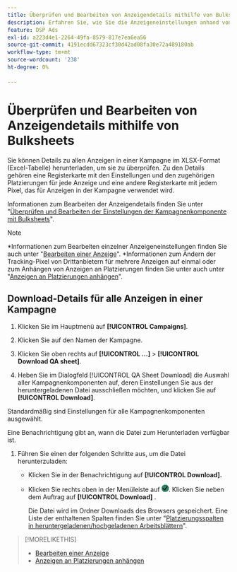 ```yaml
---
title: Überprüfen und Bearbeiten von Anzeigendetails mithilfe von Bulksheets
description: Erfahren Sie, wie Sie die Anzeigeneinstellungen anhand von Tabellen stapelweise überprüfen können.
feature: DSP Ads
exl-id: a223d4e1-2264-49fa-8579-817e7ea6ea56
source-git-commit: 4191ecdd67323cf30d42ad08fa30e72a489180ab
workflow-type: tm+mt
source-wordcount: '238'
ht-degree: 0%

---
```


# Überprüfen und Bearbeiten von Anzeigendetails mithilfe von Bulksheets

<!-- I should probably change this filename and get __?__ to set up a redirect from the old file to the new file. -->

Sie können Details zu allen Anzeigen in einer Kampagne im XLSX-Format (Excel-Tabelle) herunterladen, um sie zu überprüfen. Zu den Details gehören eine Registerkarte mit den Einstellungen und den zugehörigen Platzierungen für jede Anzeige und eine andere Registerkarte mit jedem Pixel, das für Anzeigen in der Kampagne verwendet wird.

Informationen zum Bearbeiten der Anzeigendetails finden Sie unter &quot;[Überprüfen und Bearbeiten der Einstellungen der Kampagnenkomponente mit Bulksheets](/help/dsp/campaign-management/campaign-components-review-edit.md)&quot;.

>[!NOTE]
>
>*Informationen zum Bearbeiten einzelner Anzeigeneinstellungen finden Sie auch unter &quot;[Bearbeiten einer Anzeige](/help/dsp/campaign-management/ads/ad-edit.md)&quot;.
>*Informationen zum Ändern der Tracking-Pixel von Drittanbietern für mehrere Anzeigen auf einmal oder zum Anhängen von Anzeigen an Platzierungen finden Sie unter auch unter &quot;[Anzeigen an Platzierungen anhängen](/help/dsp/campaign-management/ads/ad-attach-to-placement.md)&quot;.

## Download-Details für alle Anzeigen in einer Kampagne

1. Klicken Sie im Hauptmenü auf **[!UICONTROL Campaigns]**.

1. Klicken Sie auf den Namen der Kampagne.

1. Klicken Sie oben rechts auf **[!UICONTROL ...]** > **[!UICONTROL Download QA sheet]**.

1. Heben Sie im Dialogfeld [!UICONTROL QA Sheet Download] die Auswahl aller Kampagnenkomponenten auf, deren Einstellungen Sie aus der heruntergeladenen Datei ausschließen möchten, und klicken Sie auf **[!UICONTROL Download]**.

Standardmäßig sind Einstellungen für alle Kampagnenkomponenten ausgewählt.

Eine Benachrichtigung gibt an, wann die Datei zum Herunterladen verfügbar ist.

1. Führen Sie einen der folgenden Schritte aus, um die Datei herunterzuladen:

   * Klicken Sie in der Benachrichtigung auf **[!UICONTROL Download].**

   * Klicken Sie rechts oben in der Menüleiste auf ![Aufträge](/help/dsp/assets/downloads.png). Klicken Sie neben dem Auftrag auf **[!UICONTROL Download]** .

     Die Datei wird im Ordner Downloads des Browsers gespeichert. Eine Liste der enthaltenen Spalten finden Sie unter &quot;[Platzierungsspalten in heruntergeladenen/hochgeladenen Arbeitsblättern](#qa-sheet-columns)&quot;.

>[!MORELIKETHIS]
>
>* [Bearbeiten einer Anzeige](/help/dsp/campaign-management/ads/ad-edit.md)
>* [Anzeigen an Platzierungen anhängen](/help/dsp/campaign-management/ads/ad-attach-to-placement.md)
